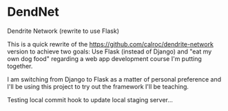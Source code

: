 DendNet
=======

Dendrite Network (rewrite to use Flask)

This is a quick rewrite of the https://github.com/calroc/dendrite-network
version to achieve two goals: Use Flask (instead of Django) and "eat my
own dog food" regarding a web app development course I'm putting
together.

I am switching from Django to Flask as a matter of personal preference
and I'll be using this project to try out the framework I'll be teaching.

Testing local commit hook to update local staging server...
